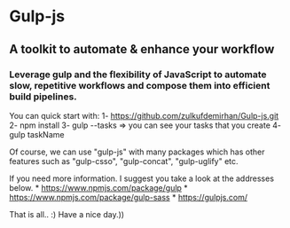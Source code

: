 # Gulp-js
## A toolkit to automate &amp; enhance your workflow
### Leverage gulp and the flexibility of JavaScript to automate slow, repetitive workflows and compose them into efficient build pipelines.

 You can quick start with:
    1- https://github.com/zulkufdemirhan/Gulp-js.git
    2- npm install
    3- gulp --tasks  => you can see your tasks that you create
    4- gulp taskName
  
 Of course, we can use "gulp-js" with many packages which has other features such as "gulp-csso", "gulp-concat", "gulp-uglify" etc.
 
 If you need more information. I suggest you take a look at the addresses below. 
    * https://www.npmjs.com/package/gulp
    * https://www.npmjs.com/package/gulp-sass
    * https://gulpjs.com/
  
 
That is all.. :)
Have a nice day.))
  
